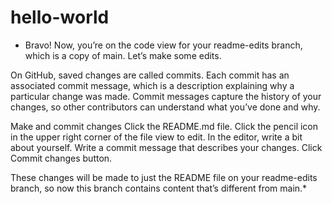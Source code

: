 # hello-world

* Bravo!
Now, you’re on the code view for your readme-edits branch,
which is a copy of main. Let’s make some edits.

On GitHub, saved changes are called commits.
Each commit has an associated commit message,
which is a description explaining why a particular change was made.
Commit messages capture the history of your changes,
so other contributors can understand what you’ve done and why.

Make and commit changes
Click the README.md file.
Click the  pencil icon in the upper right corner of the file view to edit.
In the editor, write a bit about yourself.
Write a commit message that describes your changes.
Click Commit changes button.

These changes will be made to just the README file on your readme-edits branch,
so now this branch contains content that’s different from main.*
